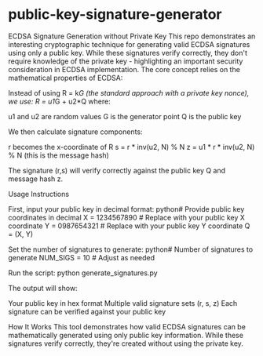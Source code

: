 # public-key-signature-generator

ECDSA Signature Generation without Private Key
This repo demonstrates an interesting cryptographic technique for generating valid ECDSA signatures using only a public key. While these signatures verify correctly, they don't require knowledge of the private key - highlighting an important security consideration in ECDSA implementation.
The core concept relies on the mathematical properties of ECDSA:

Instead of using R = k*G (the standard approach with a private key nonce), we use:
R = u1*G + u2*Q where:

u1 and u2 are random values
G is the generator point
Q is the public key


We then calculate signature components:

r becomes the x-coordinate of R
s = r * inv(u2, N) % N
z = u1 * r * inv(u2, N) % N (this is the message hash)


The signature (r,s) will verify correctly against the public key Q and message hash z.

Usage Instructions

First, input your public key in decimal format:
python# Provide public key coordinates in decimal
X = 1234567890  # Replace with your public key X coordinate
Y = 0987654321  # Replace with your public key Y coordinate
Q = (X, Y)

Set the number of signatures to generate:
python# Number of signatures to generate
NUM_SIGS = 10  # Adjust as needed

Run the script:
python generate_signatures.py

The output will show:

Your public key in hex format
Multiple valid signature sets (r, s, z)
Each signature can be verified against your public key

How It Works
This tool demonstrates how valid ECDSA signatures can be mathematically generated using only public key information. While these signatures verify correctly, they're created without using the private key.
